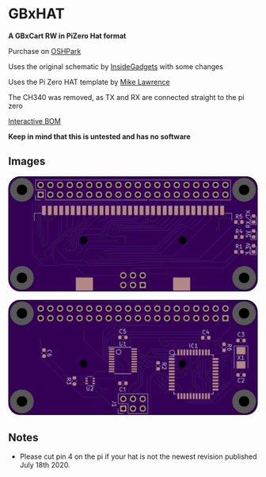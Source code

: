 # GBxHAT

**A GBxCart RW in PiZero Hat format**


Purchase on [OSHPark](https://oshpark.com/shared_projects/osMUKgax)

Uses the original schematic by [InsideGadgets](https://github.com/insidegadgets/GBxCart-RW) with some changes

Uses the Pi Zero HAT template by [Mike Lawrence](https://github.com/mikelawrence/RPi_Zero_pHat_Template)


The CH340 was removed, as TX and RX are connected straight to the pi zero

[Interactive BOM](https://martinrefseth.com/ibom/GBxHat)

**Keep in mind that this is untested and has no software**


## Images

![](front.png)

![](back.png)


## Notes

- Please cut pin 4 on the pi if your hat is not the newest revision published July 18th 2020.